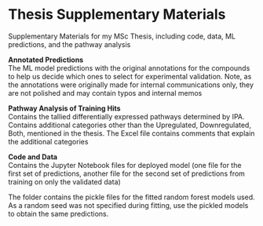 # Thesis Supplementary Materials
Supplementary Materials for my MSc Thesis, including code, data, ML predictions, and the pathway analysis

**Annotated Predictions**  
The ML model predictions with the original annotations for the compounds to help us decide which ones to select for experimental validation. Note, as the annotations were originally made for internal communications only, they are not polished and may contain typos and internal memos

**Pathway Analysis of Training Hits**  
Contains the tallied differentially expressed pathways determined by IPA. Contains additional categories other than the Upregulated, Downregulated, Both, mentioned in the thesis. The Excel file contains comments that explain the additional categories

**Code and Data**  
Contains the Jupyter Notebook files for deployed model (one file for the first set of predictions, another file for the second set of predictions from training on only the validated data)

The folder contains the pickle files for the fitted random forest models used. As a random seed was not specified during fitting, use the pickled models to obtain the same predictions.
